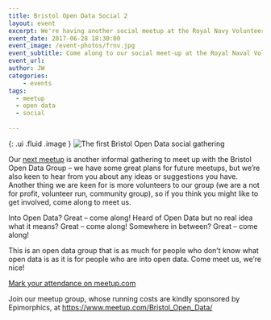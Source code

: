 ```yaml
---
title: Bristol Open Data Social 2
layout: event
excerpt: We're having another social meetup at the Royal Navy Volunteer pub, come join us!
event_date: 2017-06-28 18:30:00
event_image: /event-photos/frnv.jpg
event_subtitle: Come along to our social meet-up at the Royal Naval Volunteer on King Street
event_url: 
author: JW
categories: 
    - events
tags:
  - meetup
  - open data
  - social
 
---
```


{: .ui .fluid .image }
![The first Bristol Open Data social gathering]({{site.url}}/assets/images/bodsoc1.jpg)

Our [next meetup](https://www.meetup.com/Bristol_Open_Data/events/239534942/) is another informal gathering to meet up with 
the Bristol Open Data Group – we have some great plans for future meetups, but
we’re also keen to hear from you about any ideas or suggestions you have. 
Another thing we are keen for is more volunteers to our group (we are
a not for profit, volunteer run, community group), so if you think you might like to get involved,
come along to meet us. 

Into Open Data? Great – come along! Heard of Open Data but
no real idea what it means? Great – come along! Somewhere in between? Great –
come along! 

This is an open data group that is as much for people who
don’t know what open data is as it is for people who are into open data. Come
meet us, we’re nice!

<div class="ui center aligned container">
  <a class="ui huge button" href="https://www.meetup.com/Bristol_Open_Data/events/239534942/">Mark your attendance on meetup.com</a>
</div>

Join our meetup group, whose running costs are kindly sponsored by Epimorphics, at <https://www.meetup.com/Bristol_Open_Data/>
